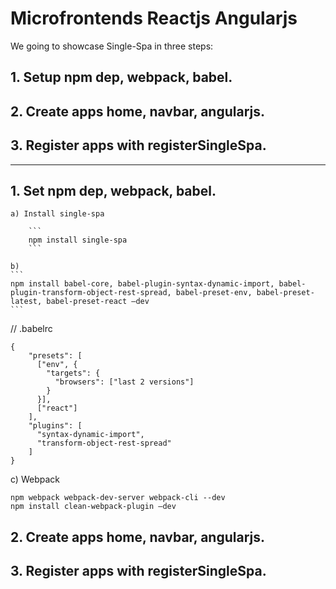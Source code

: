 # Microfrontends Reactjs Angularjs

We going to showcase Single-Spa in three steps:
## 1. Setup npm dep, webpack, babel.
## 2. Create apps home, navbar, angularjs.
## 3. Register apps with registerSingleSpa.

---

## 1. Set npm dep, webpack, babel.

	a) Install single-spa

        ``` 
        npm install single-spa 
        ```

	b) 
    ```
    npm install babel-core, babel-plugin-syntax-dynamic-import, babel-plugin-transform-object-rest-spread, babel-preset-env, babel-preset-latest, babel-preset-react —dev
    ```	

// .babelrc
```
{
    "presets": [
      ["env", {
        "targets": {
          "browsers": ["last 2 versions"]
        }
      }],
      ["react"]
    ],
    "plugins": [
      "syntax-dynamic-import",
      "transform-object-rest-spread"
    ]
}
```

c) Webpack
```
npm webpack webpack-dev-server webpack-cli --dev
npm install clean-webpack-plugin —dev
```




## 2. Create apps home, navbar, angularjs.
## 3. Register apps with registerSingleSpa. 